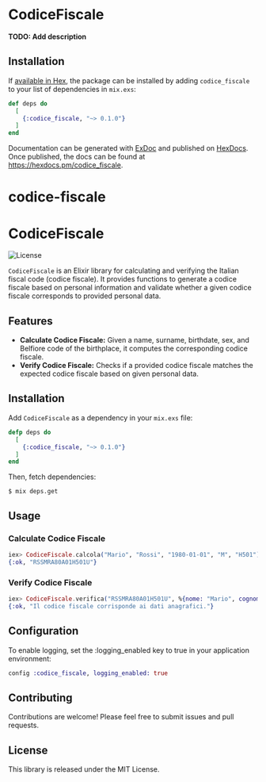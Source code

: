 # CodiceFiscale

**TODO: Add description**

## Installation

If [available in Hex](https://hex.pm/docs/publish), the package can be installed
by adding `codice_fiscale` to your list of dependencies in `mix.exs`:

```elixir
def deps do
  [
    {:codice_fiscale, "~> 0.1.0"}
  ]
end
```

Documentation can be generated with [ExDoc](https://github.com/elixir-lang/ex_doc)
and published on [HexDocs](https://hexdocs.pm). Once published, the docs can
be found at <https://hexdocs.pm/codice_fiscale>.

# codice-fiscale

# CodiceFiscale

![License](https://img.shields.io/badge/license-MIT-blue.svg)

`CodiceFiscale` is an Elixir library for calculating and verifying the Italian fiscal code (codice fiscale). It provides functions to generate a codice fiscale based on personal information and validate whether a given codice fiscale corresponds to provided personal data.

## Features

- **Calculate Codice Fiscale:** Given a name, surname, birthdate, sex, and Belfiore code of the birthplace, it computes the corresponding codice fiscale.
- **Verify Codice Fiscale:** Checks if a provided codice fiscale matches the expected codice fiscale based on given personal data.

## Installation

Add `CodiceFiscale` as a dependency in your `mix.exs` file:

```elixir
defp deps do
  [
    {:codice_fiscale, "~> 0.1.0"}
  ]
end
```

Then, fetch dependencies:

```shell
$ mix deps.get
```

## Usage
### Calculate Codice Fiscale
```elixir
iex> CodiceFiscale.calcola("Mario", "Rossi", "1980-01-01", "M", "H501")
{:ok, "RSSMRA80A01H501U"}
```

### Verify Codice Fiscale
```elixir
iex> CodiceFiscale.verifica("RSSMRA80A01H501U", %{nome: "Mario", cognome: "Rossi", data_nascita: "1980-01-01", sesso: "M", codice: "H501"})
{:ok, "Il codice fiscale corrisponde ai dati anagrafici."}
```

## Configuration
To enable logging, set the :logging_enabled key to true in your application environment:

```elixir
config :codice_fiscale, logging_enabled: true
```

## Contributing
Contributions are welcome! Please feel free to submit issues and pull requests.

## License
This library is released under the MIT License.